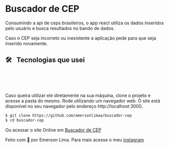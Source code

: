 # Buscador de CEP

<p> 
    Consumindo a api de ceps brasileiros, o app react utiliza os dados inseridos pelo usuário e busca resultados no bando de dados.
</p>

<p> 
  Caso o CEP seja incorreto ou inexistente a aplicação pede para que seja inserido novamente.
</p>

## 🛠️ &nbsp; Tecnologias que usei
<div style:"display: inline-block">
<img alt="" 
  src="https://img.shields.io/badge/react-%2320232a.svg?style=for-the-badge&logo=react&logoColor=%2361DAFB"/>
  <img alt=""
  src="https://img.shields.io/badge/javascript-%23323330.svg?style=for-the-badge&logo=javascript&logoColor=%23F7DF1E"/>
  <img alt="" 
  src="https://img.shields.io/badge/css3-%231572B6.svg?style=for-the-badge&logo=css3&logoColor=white"/>
  <img alt="" 
  src="https://img.shields.io/badge/html5-%23E34F26.svg?style=for-the-badge&logo=html5&logoColor=white"/>
  </div>
  <br><br>

Caso queira utilizar ele diretamente na sua máquina, clone o projeto e acesse a pasta do mesmo. Rode utilizando um navegador web. O site está disponível no seu navegador pelo endereço http://localhost:3000.


```bash
$ git clone https://github.com/emersonlimaa/buscador-cep
$ cd buscador-cep
```

Ou acessar o site Online em [ Buscador de CEP ](https://emersonlimaa.github.io/buscador-cep)



Feito com 💜 por Emerson Lima. Para mais acesse o meu [instagram](https://instagram.com/merscodes)
